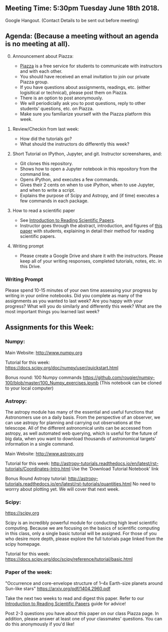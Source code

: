 ## Meeting Time: 5:30pm Tuesday June 18th 2018. 
Google Hangout. (Contact Details to be sent out before meeting)

## Agenda: (Because a meeting without an agenda is no meeting at all).

0) Announcement about Piazza:
   - [Piazza](https://piazza.com/) is a free service for students to communicate with instructors and with each other. 
   - You should have received an email invitation to join our private Piazza group.
   - If you have questions about assignments, readings, etc. (either logisitical or technical), please post them on Piazza.
   - There is an option to post anonymously. 
   - We will periodicially ask you to post questions, reply to other students' questions, etc. on Piazza.
   - Make sure you familiarize yourself with the Piazza platform this week.

1) Review/Checkin from last week:
   - How did the tutorials go?
   - What should the instructors do differently this week?

2) Short Tutorial on IPython, Jupyter, and git. Instructor screenshares, and:
   - Git clones this repository.
   - Shows how to open a Jupyter notebook in this repository from the command line.
   - Opens iPython, and executes a few commands. 
   - Gives their 2 cents on when to use iPython, when to use Jupyter, and when to write a script.
   - Explains the purpose of Scipy and Astropy, and (if time) executes a few commands in each package.

3) How to read a scientific paper
   - See [Introduction to Reading Scientific Papers](https://github.com/howardisaacson/Introduction-to-Astronomy-Research/blob/master/Week2/science_papers_intro.md).
   - Instructor goes through the abstract, introduction, and figures of [this paper](https://arxiv.org/pdf/1509.07514.pdf) with students, explaining in detail their method for reading scientific papers. 

4) Writing prompt
   - Please create a Google Drive and share it with the instructors. Please keep all of your writing responses, completed tutorials, notes, etc. in this Drive.

### Writing Prompt

Please spend 10-15 minutes of your own time assessing your progress by writing in your online notebooks. Did you complete as many of the assignments as you wanted to last week? Are you happy with your progress? What will you do similarly and differently this week? What are the most important things you learned last week?

## Assignments for this Week:

### Numpy:

Main Website:
http://www.numpy.org

Tutorial for this week:
https://docs.scipy.org/doc/numpy/user/quickstart.html

Bonus round: 100 Numpy commands 
https://github.com/rougier/numpy-100/blob/master/100_Numpy_exercises.ipynb
(This notebook can be cloned to your local computer)

### Astropy: 
The astropy module has many of the essential and useful functions that Astronomers use on a daily basis. 
From the perspective of an observer, we can use astropy for planning and carrying out observations at the telescope.
All of the different astronomical units can be accessed from astropy, as well automated web querying, which is useful
for the future of big data, when you want to download thousands of astronomical targets' information in a single command.

Main Website:
http://www.astropy.org

Tutorial for this week:
http://astropy-tutorials.readthedocs.io/en/latest/rst-tutorials/Coordinates-Intro.html
Use the 'Download Tutorial Notebook' link

Bonus Round Astropy tutorial:
http://astropy-tutorials.readthedocs.io/en/latest/rst-tutorials/quantities.html
No need to worrry about plotting yet. We will cover that next week.

### Scipy:
https://scipy.org

Scipy is an incredibly powerful module for conducting high level scientific computing. Because we are 
focusing on the basics of scientific computing in this class, only a single basic tutorial will be assigned.
For those of you who desire more depth, please explore the full tutorials page linked from the scipy homepage.

Tutorial for this week:  
https://docs.scipy.org/doc/scipy/reference/tutorial/basic.html  


### Paper of the week:
"Occurrence and core-envelope structure of 1–4x Earth-size planets around Sun-like stars"
https://arxiv.org/pdf/1404.2960.pdf

Take the next two weeks to read and digest this paper. Refer to our [Introduction to Reading Scientific Papers](https://github.com/howardisaacson/Introduction-to-Astronomy-Research/blob/master/Week2/science_papers_intro.md) guide for advice!

Post 2-3 questions you have about this paper on our class Piazza page. In addition, please answer at least one of your classmates' questions. You can do this anonymously if you'd like!
